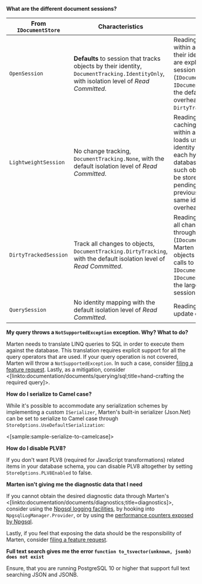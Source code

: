 <!--Title:FAQ & Troubleshooting-->

**What are the different document sessions?**

| From `IDocumentStore` | Characteristics | Use |
|-----------------------|-----------------------|---|
| `OpenSession`         | **Defaults** to session that tracks objects by their identity, `DocumentTracking.IdentityOnly`, with isolation level of *Read Committed*. | Reading & writing data. Objects within a session are cached by their identity. Updates to objects are explicitly controlled through session operations (`IDocumentSession.Update`, `IDocumentSession.Store`). With the defaults, incurs lower overhead than `DirtyTrackedSession`. |
| `LightweightSession`  | No change tracking, `DocumentTracking.None`, with the default isolation level of *Read Committed*. | Reading & writing data. No caching of objects is done within a session, e.g. repeated loads using the same document identity yield separate objects, each hydrated from the database. In case of updates to such objects, the last object to be stored will overwrite any pending changes from previously stored objects of the same identity. Can incur lower overhead than tracked sessions. |
| `DirtyTrackedSession` | Track all changes to objects, `DocumentTracking.DirtyTracking`, with the default isolation level of *Read Committed*. | Reading & writing data. Tracks all changes to objects loaded through a session. Upon save (`IDocumentSession.SaveChanges`), Marten updates the changed objects without requiring explicit calls to `IDocumentSession.Update` or `IDocumentSession.Store`. Incurs the largest overhead of tracked sessions.  |
| `QuerySession`        | No identity mapping with the default isolation level of *Read Committed*.   | Reading data, i.e. no insert or update operations are exposed. |

**My query throws a `NotSupportedException` exception. Why? What to do?**

Marten needs to translate LINQ queries to SQL in order to execute them against the database. This translation requires explicit support for all the query operators that are used. If your query operation is not covered, Marten will throw a `NotSupportedException`. In such a case, consider [filing a feature request](https://github.com/JasperFx/marten/issues/new). Lastly, as a mitigation, consider 
<[linkto:documentation/documents/querying/sql;title=hand-crafting the required query]>.

**How do I serialize to Camel case?**

While it's possible to accommodate any serialization schemes by implementing a custom `ISerializer`, Marten's built-in serializer (Json.Net) can be set to serialize to Camel case through `StoreOptions.UseDefaultSerialization`:

<[sample:sample-serialize-to-camelcase]> 	

**How do I disable PLV8?**

If you don't want PLV8 (required for JavaScript transformations) related items in your database schema, you can disable PLV8 altogether by setting `StoreOptions.PLV8Enabled` to false.

**Marten isn't giving me the diagnostic data that I need**

If you cannot obtain the desired diagnostic data through Marten's <[linkto:documentation/documents/diagnostics;title=diagnostics]>, consider using the [Npgsql logging facilities](https://www.npgsql.org/doc/logging.html), by hooking into `NpgsqlLogManager.Provider`, or by using the [performance counters exposed by Npgsql](https://www.npgsql.org/doc/performance.html).

Lastly, if you feel that exposing the data should be the responsibility of Marten, consider [filing a feature request](https://github.com/JasperFx/marten/issues/new).

**Full text search gives me the error `function to_tsvector(unknown, jsonb) does not exist`**

Ensure, that you are running PostgreSQL 10 or higher that support full text searching JSON and JSONB.